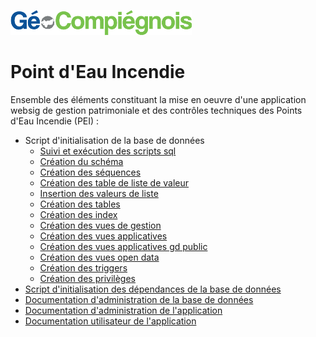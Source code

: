 ![GeoCompiegnois](doc/img/Logo_web-GeoCompiegnois.png)

# Point d'Eau Incendie

Ensemble des éléments constituant la mise en oeuvre d'une application websig de gestion patrimoniale et des contrôles techniques des Points d'Eau Incendie (PEI) :

- Script d'initialisation de la base de données
  * [Suivi et exécution des scripts sql](sql/pei_00_trace.sql)
  * [Création du schéma](sql/pei_10_schema.sql)
  * [Création des séquences](sql/pei_20_seq.sql)
  * [Création des table de liste de valeur](sql/pei_30_listes.sql)
  * [Insertion des valeurs de liste](sql/pei_31_inserts.sql)
  * [Création des tables](sql/pei_40_tables.sql)
  * [Création des index](sql/pei_50_index.sql)
  * [Création des vues de gestion](sql/pei_60_vues_gestion.sql)
  * [Création des vues applicatives](sql/pei_61_vues_xapps.sql)
  * [Création des vues applicatives gd public](sql/pei_62_vues_xapps_public.sql)
  * [Création des vues open data](sql/pei_63_vues_xopendata.sql)
  * [Création des triggers](sql/pei_70_triggers.sql)
  * [Création des privilèges](sql/pei_99_grant.sql)
- [Script d'initialisation des dépendances de la base de données](sql/init_bd_pei_dependencies.sql)
- [Documentation d'administration de la base de données](doc/doc_admin_bd_pei.md)
- [Documentation d'administration de l'application](doc/doc_admin_app_pei.md)
- [Documentation utilisateur de l'application](doc/doc_user_app_pei.md)
